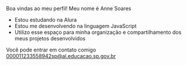 Boa vindas ao meu perfil!
  Meu nome é Anne Soares
 - Estou estudando na Alura
 - Estou me desenvolvendo na linguagem JavaScript
 - Utilizo esse espaço para minha organização e compartilhamento dos meus projetos desenvolvidos
  
  Você pode entrar em contato comigo 
  000011233558942sp@al.educacao.sp.gov.br
